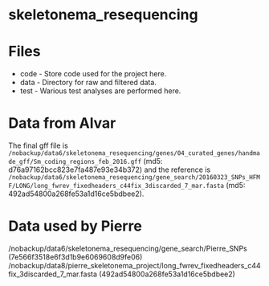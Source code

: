 # skeletonema_resequencing

# Files
* code - Store code used for the project here.
* data - Directory for raw and filtered data.
* test - Warious test analyses are performed here.

# Data from Alvar
The final gff file is `/nobackup/data6/skeletonema_resequencing/genes/04_curated_genes/handmade_gff/Sm_coding_regions_feb_2016.gff` (md5: d76a97162bcc823e7fa487e93e34b372) and the reference is `/nobackup/data6/skeletonema_resequencing/gene_search/20160323_SNPs_HFMF/LONG/long_fwrev_fixedheaders_c44fix_3discarded_7_mar.fasta` (md5: 492ad54800a268fe53a1d16ce5bdbee2).

# Data used by Pierre
/nobackup/data6/skeletonema_resequencing/gene_search/Pierre_SNPs (7e566f3518e6f3d1b9e6069608d9fe06)
/nobackup/data8/pierre_skeletonema_project/long_fwrev_fixedheaders_c44fix_3discarded_7_mar.fasta (492ad54800a268fe53a1d16ce5bdbee2)

